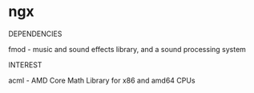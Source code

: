 ngx
===

DEPENDENCIES

fmod - music and sound effects library, and a sound processing system

INTEREST

acml - AMD Core Math Library for x86 and amd64 CPUs